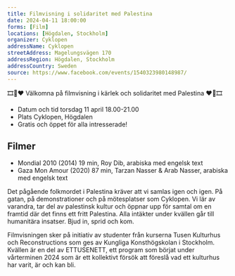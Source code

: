 ```yaml
---
title: Filmvisning i solidaritet med Palestina
date: 2024-04-11 18:00:00
forms: [Film]
locations: [Högdalen, Stockholm]
organizer: Cyklopen
addressName: Cyklopen
streetAddress: Magelungsvägen 170
addressRegion: Högdalen, Stockholm
addressCountry: Sweden
source: https://www.facebook.com/events/1540323980148987/
---
```

🎞🍉❤️ Välkomna på filmvisning i kärlek och solidaritet med Palestina ❤️🍉🎞

- Datum och tid torsdag 11 april 18.00-21.00
- Plats Cyklopen, Högdalen
- Gratis och öppet för alla intresserade!

## Filmer
- Mondial 2010 (2014) 19 min, Roy Dib, arabiska med engelsk text
- Gaza Mon Amour (2020) 87 min, Tarzan Nasser & Arab Nasser, arabiska med engelsk text

Det pågående folkmordet i Palestina kräver att vi samlas igen och igen. På gatan, på demonstrationer och på mötesplatser som Cyklopen. Vi lär av varandra, tar del av palestinsk kultur och öppnar upp för samtal om en framtid där det finns ett fritt Palestina. Alla intäkter under kvällen går till humanitära insatser. Bjud in, sprid och kom. 

Filmvisningen sker på initiativ av studenter från kurserna Tusen Kulturhus och Reconstructions som ges av Kungliga Konsthögskolan i Stockholm. Kvällen är en del av ETTUSENETT, ett program som börjat under vårterminen 2024 som är ett kollektivt försök att föreslå vad ett kulturhus har varit, är och kan bli. 